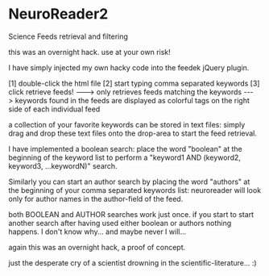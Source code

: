 NeuroReader2
============

Science Feeds retrieval and filtering


this was an overnight hack. use at your own risk!

I have simply injected my own hacky code into the feedek jQuery plugin.

[1] double-click the html file
[2] start typing comma separated keywords
[3] click retrieve feeds!
---> only retrieves feeds matching the keywords
---> keywords found in the feeds are displayed as colorful tags on the right side of each individual feed

a collection of your favorite keywords can be stored in text files: simply drag and drop these text files onto the drop-area to start the feed retrieval.

I have implemented a boolean search:
place the word "boolean" at the beginning of the keyword list to perform a "keyword1 AND (keyword2, keyword3, ...keywordN)" search.

Similarly you can start an author search by placing the word "authors" at the beginning of your comma separated keywords list: neuroreader will look only for author names in the author-field of the feed.

both BOOLEAN and AUTHOR searches work just once. if you start to start another search after having used either boolean or authors nothing happens. I don't know why... and maybe never I will...

again this was an overnight hack, a proof of concept.

just the desperate cry of a scientist drowning in the scientific-literature...
:)
